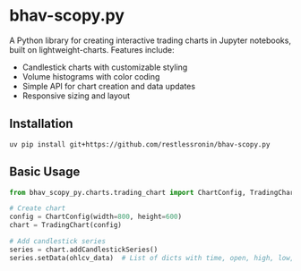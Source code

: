 # bhav-scopy.py

A Python library for creating interactive trading charts in Jupyter notebooks, built on lightweight-charts. Features include:

- Candlestick charts with customizable styling
- Volume histograms with color coding
- Simple API for chart creation and data updates
- Responsive sizing and layout

## Installation
```
uv pip install git+https://github.com/restlessronin/bhav-scopy.py
```

## Basic Usage
```python
from bhav_scopy_py.charts.trading_chart import ChartConfig, TradingChart

# Create chart
config = ChartConfig(width=800, height=600)
chart = TradingChart(config)

# Add candlestick series
series = chart.addCandlestickSeries()
series.setData(ohlcv_data)  # List of dicts with time, open, high, low, close
```
